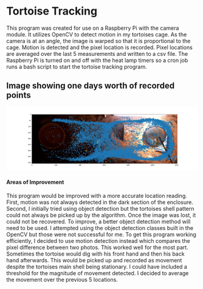 # Tortoise Tracking

This program was created for use on a Raspberry Pi with the camera module. It utilizes OpenCV to detect motion in my tortoises cage. As the camera is at an angle, the image is warped so that it is proportional to the cage. Motion is detected and the pixel location is recorded. Pixel locations are averaged over the last 5 measurements and written to a csv file. The Raspberry Pi is turned on and off with the heat lamp timers so a cron job runs a bash script to start the tortoise tracking program.

## Image showing one days worth of recorded points

![alt text](https://github.com/oh-en/Tracking-Tortoise/blob/master/20200916.png?raw=true)

#### Areas of Improvement

This program would be improved with a more accurate location reading. First, motion was not always detected in the dark section of the enclosure. Second, I initially tried using object detection but the tortoises shell pattern could not always be picked up by the algorithm. Once the image was lost, it could not be recovered. To improve, a better object detection method will need to be used. I attempted using the object detection classes built in the OpenCV but those were not successful for me. To get this program working efficiently, I decided to use motion detection instead which compares the pixel difference between two photos. This worked well for the most part. Sometimes the tortoise would dig with his front hand and then his back hand afterwards. This would be picked up and recorded as movement despite the tortoises main shell being stationary. I could have included a threshold for the magnitude of movement detected. I decided to average the movement over the previous 5 locations.

